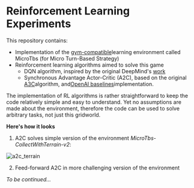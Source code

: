 # Reinforcement Learning Experiments

This repository contains:
* Implementation of the [gym-compatible](https://github.com/openai/gym)learning environment called MicroTbs (for Micro Turn-Based Strategy)
* Reinforcement learning algorithms aimed to solve this game
  * DQN algorithm, inspired by the original DeepMind's
    [work](https://www.nature.com/articles/nature14236 "Deep Mind's Nature Paper (similar work can be found on arxiv)")
  * Synchronous Advantage Actor-Critic (A2C),
    based on the original [A3C](https://arxiv.org/pdf/1602.01783.pdf)algorithm,
    and[OpenAI baselines](https://github.com/openai/baselines)implementation.

The implementation of RL algorithms is rather straightforward to keep
the code relatively simple and easy to understand. Yet no assumptions are made
about the environment, therefore the code can be used to solve arbitrary tasks, not just this gridworld.

**Here's how it looks**

1. A2C solves simple version of the environment _MicroTbs-CollectWithTerrain-v2_:

![a2c_terrain](https://github.com/alex-petrenko/rl-experiments/blob/master/misc/a2c_terrain_visualization.gif?raw=true)

2. Feed-forward A2C in more challenging version of the environment 

_To be continued..._
